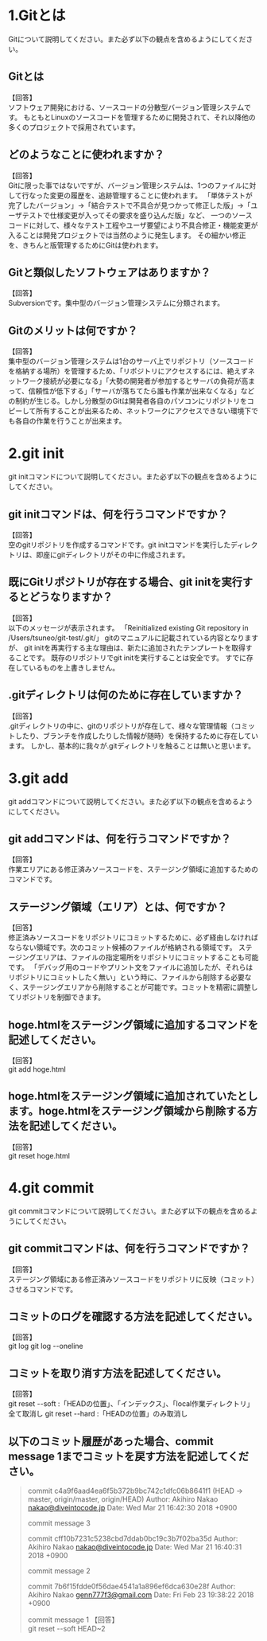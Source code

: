 # 1.Gitとは
Gitについて説明してください。また必ず以下の観点を含めるようにしてください。
## Gitとは
【回答】  
ソフトウェア開発における、ソースコードの分散型バージョン管理システムです。
もともとLinuxのソースコードを管理するために開発されて、それ以降他の多くのプロジェクトで採用されています。

## どのようなことに使われますか？
【回答】  
Gitに限った事ではないですが、バージョン管理システムは、1つのファイルに対して行なった変更の履歴を、追跡管理することに使われます。
「単体テストが完了したバージョン」→「結合テストで不具合が見つかって修正した版」→「ユーザテストで仕様変更が入ってその要求を盛り込んだ版」など、
一つのソースコードに対して、様々なテスト工程やユーザ要望により不具合修正・機能変更が入ることは開発プロジェクトでは当然のように発生します。
その細かい修正を、きちんと版管理するためにGitは使われます。

## Gitと類似したソフトウェアはありますか？
【回答】  
Subversionです。集中型のバージョン管理システムに分類されます。

## Gitのメリットは何ですか？
【回答】  
集中型のバージョン管理システムは1台のサーバ上でリポジトリ（ソースコードを格納する場所）を管理するため、「リポジトリにアクセスするには、絶えずネットワーク接続が必要になる」「大勢の開発者が参加するとサーバの負荷が高まって、信頼性が低下する」「サーバが落ちてたら誰も作業が出来なくなる」などの制約が生じる。しかし分散型のGitは開発者各自のパソコンにリポジトリをコピーして所有することが出来るため、ネットワークにアクセスできない環境下でも各自の作業を行うことが出来ます。


# 2.git init
git initコマンドについて説明してください。また必ず以下の観点を含めるようにしてください。
## git initコマンドは、何を行うコマンドですか？
【回答】  
空のgitリポジトリを作成するコマンドです。git initコマンドを実行したディレクトリは、即座にgitディレクトリがその中に作成されます。

## 既にGitリポジトリが存在する場合、git initを実行するとどうなりますか？
【回答】  
以下のメッセージが表示されます。
「Reinitialized existing Git repository in /Users/tsuneo/git-test/.git/」
gitのマニュアルに記載されている内容となりますが、 git initを再実行する主な理由は、新たに追加されたテンプレートを取得することです。
既存のリポジトリでgit initを実行することは安全です。 すでに存在しているものを上書きしません。

## .gitディレクトリは何のために存在していますか？
【回答】  
.gitディレクトリの中に、gitのリポジトリが存在して、様々な管理情報（コミットしたり、ブランチを作成したりした情報が随時）を保持するために存在しています。
しかし、基本的に我々が.gitディレクトリを触ることは無いと思います。

# 3.git add
git addコマンドについて説明してください。また必ず以下の観点を含めるようにしてください。
## git addコマンドは、何を行うコマンドですか？
【回答】  
作業エリアにある修正済みソースコードを、ステージング領域に追加するためのコマンドです。

## ステージング領域（エリア）とは、何ですか？
【回答】  
修正済みソースコードをリポジトリにコミットするために、必ず経由しなければならない領域です。次のコミット候補のファイルが格納される領域です。
ステージングエリアは、ファイルの指定場所をリポジトリにコミットすることも可能です。
「デバッグ用のコードやプリント文をファイルに追加したが、それらはリポジトリにコミットしたく無い」という時に、ファイルから削除する必要なく、ステージングエリアから削除することが可能です。コミットを精密に調整してリポジトリを制御できます。

## hoge.htmlをステージング領域に追加するコマンドを記述してください。
【回答】  
git add hoge.html

## hoge.htmlをステージング領域に追加されていたとします。hoge.htmlをステージング領域から削除する方法を記述してください。
【回答】  
git reset hoge.html

# 4.git commit
git commitコマンドについて説明してください。また必ず以下の観点を含めるようにしてください。
## git commitコマンドは、何を行うコマンドですか？
【回答】  
ステージング領域にある修正済みソースコードをリポジトリに反映（コミット）させるコマンドです。

## コミットのログを確認する方法を記述してください。
【回答】  
git log
git log --oneline

## コミットを取り消す方法を記述してください。
【回答】  
git reset --soft    :「HEADの位置」、「インデックス」、「local作業ディレクトリ」全て取消し
git reset --hard   :「HEADの位置」のみ取消し

## 以下のコミット履歴があった場合、commit message 1までコミットを戻す方法を記述してください。
>commit c4a9f6aad4ea6f5b372b9bc742c1dfc06b8641f1 (HEAD -> master, origin/master, origin/HEAD)
>Author: Akihiro Nakao <nakao@diveintocode.jp>
>Date:   Wed Mar 21 16:42:30 2018 +0900
>
>commit message 3
>
>commit cff10b7231c5238cbd7ddab0bc19c3b7f02ba35d
>Author: Akihiro Nakao <nakao@diveintocode.jp>
>Date:   Wed Mar 21 16:40:31 2018 +0900
>
>commit message 2
>
>commit 7b6f15fdde0f56dae4541a1a896ef6dca630e28f
>Author: Akihiro Nakao <genn777f3@gmail.com>
>Date:   Fri Feb 23 19:38:22 2018 +0900
>
>commit message 1
【回答】  
git reset --soft HEAD~2
